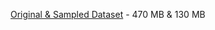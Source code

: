 
[Original & Sampled Dataset](https://drive.google.com/drive/folders/1dya1pvKb84yO2GnrvVMf7bLL9ZHG5FvF?usp=sharing) - 470 MB & 130 MB
